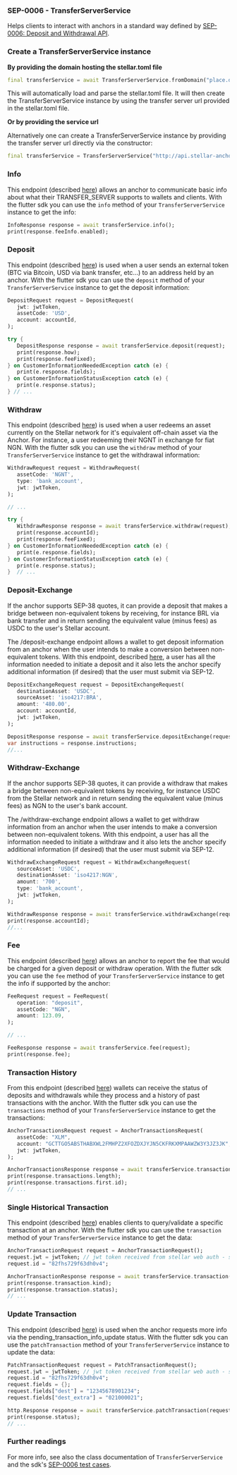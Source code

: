
### SEP-0006 - TransferServerService

Helps clients to interact with anchors in a standard way defined by [SEP-0006: Deposit and Withdrawal API](https://github.com/stellar/stellar-protocol/blob/master/ecosystem/sep-0006.md).



### Create a TransferServerService instance 

**By providing the domain hosting the stellar.toml file**

```dart
final transferService = await TransferServerService.fromDomain("place.domain.com");
```

This will automatically load and parse the stellar.toml file. It will then create the TransferServerService instance by using the transfer server url provided in the stellar.toml file. 

**Or by providing the service url**

Alternatively one can create a TransferServerService instance by providing the transfer server url directly via the constructor:

```dart
final transferService = TransferServerService("http://api.stellar-anchor.org/transfer");
```



### Info

This endpoint (described [here](https://github.com/stellar/stellar-protocol/blob/master/ecosystem/sep-0006.md#info)) allows an anchor to communicate basic info about what their TRANSFER_SERVER supports to wallets and clients. With the flutter sdk you can use the ```info``` method of your ```TransferServerService``` instance to get the info:

```dart
InfoResponse response = await transferService.info(); 
print(response.feeInfo.enabled);
```



### Deposit

This endpoint (described [here](https://github.com/stellar/stellar-protocol/blob/master/ecosystem/sep-0006.md#deposit)) is used when a user sends an external token (BTC via Bitcoin, USD via bank transfer, etc...) to an address held by an anchor. With the flutter sdk you can use the ```deposit``` method of your ```TransferServerService``` instance to get the deposit information:

```dart
DepositRequest request = DepositRequest(
   jwt: jwtToken,
   assetCode: 'USD',
   account: accountId,
);

try {
   DepositResponse response = await transferService.deposit(request);
   print(response.how);
   print(response.feeFixed);
} on CustomerInformationNeededException catch (e) {
   print(e.response.fields);
} on CustomerInformationStatusException catch (e) {
   print(e.response.status);
} // ...
```

### Withdraw

This endpoint (described [here](https://github.com/stellar/stellar-protocol/blob/master/ecosystem/sep-0006.md#withdraw)) is used when a user redeems an asset currently on the Stellar network for it's equivalent off-chain asset via the Anchor. For instance, a user redeeming their NGNT in exchange for fiat NGN. With the flutter sdk you can use the ```withdraw``` method of your ```TransferServerService``` instance to get the withdrawal information:

```dart
WithdrawRequest request = WithdrawRequest(
   assetCode: 'NGNT',
   type: 'bank_account',
   jwt: jwtToken,
);

// ...

try {
   WithdrawResponse response = await transferService.withdraw(request);
   print(response.accountId);
   print(response.feeFixed);
} on CustomerInformationNeededException catch (e) {
   print(e.response.fields);
} on CustomerInformationStatusException catch (e) {
   print(e.response.status);
}  // ...
```

### Deposit-Exchange

If the anchor supports SEP-38 quotes, it can provide a deposit that makes a bridge between non-equivalent tokens by receiving, for instance BRL via bank transfer and in return sending the equivalent value (minus fees) as USDC to the user's Stellar account.

The /deposit-exchange endpoint allows a wallet to get deposit information from an anchor when the user intends to make a conversion between non-equivalent tokens. With this endpoint, described [here](https://github.com/stellar/stellar-protocol/blob/master/ecosystem/sep-0006.md#deposit-exchange), a user has all the information needed to initiate a deposit and it also lets the anchor specify additional information (if desired) that the user must submit via SEP-12.

```dart
DepositExchangeRequest request = DepositExchangeRequest(
   destinationAsset: 'USDC',
   sourceAsset: 'iso4217:BRA',
   amount: '480.00',
   account: accountId,
   jwt: jwtToken,
);

DepositResponse response = await transferService.depositExchange(request);
var instructions = response.instructions;
//...
```

### Withdraw-Exchange

If the anchor supports SEP-38 quotes, it can provide a withdraw that makes a bridge between non-equivalent tokens by receiving, for instance USDC from the Stellar network and in return sending the equivalent value (minus fees) as NGN to the user's bank account.

The /withdraw-exchange endpoint allows a wallet to get withdraw information from an anchor when the user intends to make a conversion between non-equivalent tokens. With this endpoint, a user has all the information needed to initiate a withdraw and it also lets the anchor specify additional information (if desired) that the user must submit via SEP-12.

```dart
WithdrawExchangeRequest request = WithdrawExchangeRequest(
   sourceAsset: 'USDC',
   destinationAsset: 'iso4217:NGN',
   amount: '700',
   type: 'bank_account',
   jwt: jwtToken,
);

WithdrawResponse response = await transferService.withdrawExchange(request);
print(response.accountId);
//...
```

### Fee

This endpoint (described [here](https://github.com/stellar/stellar-protocol/blob/master/ecosystem/sep-0006.md#fee)) allows an anchor to report the fee that would be charged for a given deposit or withdraw operation. With the flutter sdk you can use the ```fee``` method of your ```TransferServerService``` instance to get the info if supported by the anchor:

```dart
FeeRequest request = FeeRequest(
   operation: "deposit",
   assetCode: "NGN",
   amount: 123.09,
);

// ...

FeeResponse response = await transferService.fee(request);
print(response.fee);
```


### Transaction History

From this endpoint (described [here](https://github.com/stellar/stellar-protocol/blob/master/ecosystem/sep-0006.md#transaction-history)) wallets can receive the status of deposits and withdrawals while they process and a history of past transactions with the anchor. With the flutter sdk you can use the ```transactions``` method of your ```TransferServerService``` instance to get the transactions:

```dart
AnchorTransactionsRequest request = AnchorTransactionsRequest(
   assetCode: "XLM",
   account: "GCTTGO5ABSTHABXWL2FMHPZ2XFOZDXJYJN5CKFRKXMPAAWZW3Y3JZ3JK",
   jwt: jwtToken,
);

AnchorTransactionsResponse response = await transferService.transactions(request);
print(response.transactions.length);
print(response.transactions.first.id);
// ...
```


### Single Historical Transaction

This endpoint (described [here](https://github.com/stellar/stellar-protocol/blob/master/ecosystem/sep-0006.md#single-historical-transaction)) enables clients to query/validate a specific transaction at an anchor. With the flutter sdk you can use the ```transaction``` method of your ```TransferServerService``` instance to get the data:

```dart
AnchorTransactionRequest request = AnchorTransactionRequest();
request.jwt = jwtToken; // jwt token received from stellar web auth - sep-0010
request.id = "82fhs729f63dh0v4";

AnchorTransactionResponse response = await transferService.transaction(request);
print(response.transaction.kind);
print(response.transaction.status);
// ...
```

### Update Transaction

This endpoint (described [here](https://github.com/stellar/stellar-protocol/blob/master/ecosystem/sep-0006.md#update)) is used when the anchor requests more info via the pending_transaction_info_update status. With the flutter sdk you can use the ```patchTransaction``` method of your ```TransferServerService``` instance to update the data:

```dart
PatchTransactionRequest request = PatchTransactionRequest();
request.jwt = jwtToken; // jwt token received from stellar web auth - sep-0010
request.id = "82fhs729f63dh0v4";
request.fields = {};
request.fields["dest"] = "12345678901234";
request.fields["dest_extra"] = "021000021";

http.Response response = await transferService.patchTransaction(request);
print(response.status);
// ...
```

### Further readings

For more info, see also the class documentation of  ```TransferServerService```  and the sdk's [SEP-0006 test cases](https://github.com/Soneso/stellar_flutter_sdk/blob/master/test/sep0006_test.dart).

